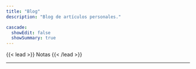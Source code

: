```yaml
---
title: "Blog"
description: "Blog de artículos personales."

cascade:
  showEdit: false
  showSummary: true
---
```


{{< lead >}}
Notas
{{< /lead >}}

---
